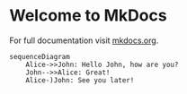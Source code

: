 # Welcome to MkDocs

For full documentation visit [mkdocs.org](https://www.mkdocs.org).

```mermaid
sequenceDiagram
    Alice->>John: Hello John, how are you?
    John-->>Alice: Great!
    Alice-)John: See you later!
```
